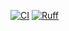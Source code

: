 [![CI](https://github.com/morsznetik/lunar-engine/actions/workflows/ci.yml/badge.svg)](https://github.com/morsznetik/lunar-engine/actions/workflows/ci.yml)
[![Ruff](https://img.shields.io/endpoint?url=https://raw.githubusercontent.com/astral-sh/ruff/main/assets/badge/v2.json)](https://github.com/astral-sh/ruff)
